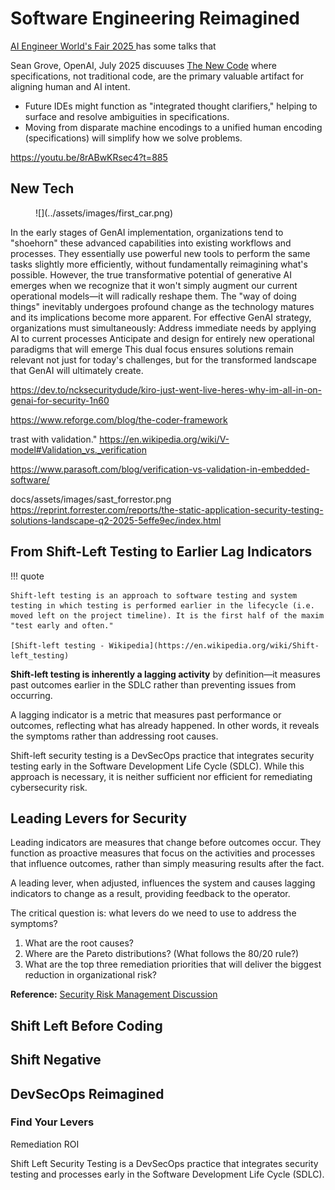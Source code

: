 # Software Engineering Reimagined



[AI Engineer World's Fair 2025 ](https://www.youtube.com/playlist?list=PLcfpQ4tk2k0W3ORTR-Cr4Ppw6UrN8kfMh) has some talks that 


 Sean Grove, OpenAI, July 2025 discuuses [The New Code](https://youtu.be/8rABwKRsec4?si=bVyUlwN6XsRnvzkp) where specifications, not traditional code, are the primary valuable artifact for aligning human and AI intent.
 - Future IDEs might function as "integrated thought clarifiers," helping to surface and resolve ambiguities in specifications.
 - Moving from disparate machine encodings to a unified human encoding (specifications) will simplify how we solve problems.

https://youtu.be/8rABwKRsec4?t=885

## New Tech

<figure markdown>
![](../assets/images/first_car.png)

</figure>

In the early stages of GenAI implementation, organizations tend to "shoehorn" these advanced capabilities into existing workflows and processes. They essentially use powerful new tools to perform the same tasks slightly more efficiently, without fundamentally reimagining what's possible.
However, the true transformative potential of generative AI emerges when we recognize that it won't simply augment our current operational models—it will radically reshape them. The "way of doing things" inevitably undergoes profound change as the technology matures and its implications become more apparent.
For effective GenAI strategy, organizations must simultaneously:
Address immediate needs by applying AI to current processes
Anticipate and design for entirely new operational paradigms that will emerge
This dual focus ensures solutions remain relevant not just for today's challenges, but for the transformed landscape that GenAI will ultimately create.

https://dev.to/ncksecuritydude/kiro-just-went-live-heres-why-im-all-in-on-genai-for-security-1n60


https://www.reforge.com/blog/the-coder-framework



trast with validation."
https://en.wikipedia.org/wiki/V-model#Validation_vs._verification

https://www.parasoft.com/blog/verification-vs-validation-in-embedded-software/

docs/assets/images/sast_forrestor.png
https://reprint.forrester.com/reports/the-static-application-security-testing-solutions-landscape-q2-2025-5effe9ec/index.html

## From Shift-Left Testing to Earlier Lag Indicators

!!! quote

    Shift-left testing is an approach to software testing and system testing in which testing is performed earlier in the lifecycle (i.e. moved left on the project timeline). It is the first half of the maxim "test early and often."

    [Shift-left testing - Wikipedia](https://en.wikipedia.org/wiki/Shift-left_testing)

**Shift-left testing is inherently a lagging activity** by definition—it measures past outcomes earlier in the SDLC rather than preventing issues from occurring.

A lagging indicator is a metric that measures past performance or outcomes, reflecting what has already happened. In other words, it reveals the symptoms rather than addressing root causes.

Shift-left security testing is a DevSecOps practice that integrates security testing early in the Software Development Life Cycle (SDLC). While this approach is necessary, it is neither sufficient nor efficient for remediating cybersecurity risk.

## Leading Levers for Security

Leading indicators are measures that change before outcomes occur. They function as proactive measures that focus on the activities and processes that influence outcomes, rather than simply measuring results after the fact.

A leading lever, when adjusted, influences the system and causes lagging indicators to change as a result, providing feedback to the operator.

The critical question is: what levers do we need to use to address the symptoms?

1. What are the root causes?
2. Where are the Pareto distributions? (What follows the 80/20 rule?)
3. What are the top three remediation priorities that will deliver the biggest reduction in organizational risk?

**Reference:** [Security Risk Management Discussion](https://youtu.be/oMZN810xfck?t=897)
## Shift Left Before Coding



## Shift Negative

## DevSecOps Reimagined


### Find Your Levers

Remediation ROI 


Shift Left Security Testing is a DevSecOps practice that integrates security testing and processes early in the Software Development Life Cycle (SDLC). 

